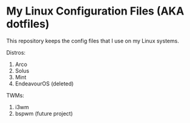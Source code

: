 # My Linux Configuration Files (AKA dotfiles)

This repository keeps the config files that I use on my Linux systems. 

Distros:

1. Arco	
2. Solus
3. Mint
4. EndeavourOS (deleted)

TWMs:

1. i3wm
2. bspwm (future project)

